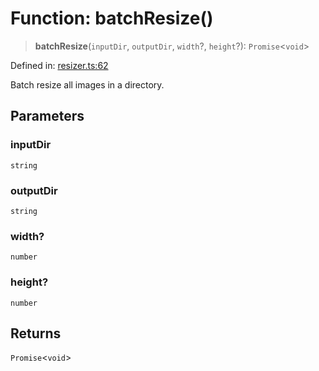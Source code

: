# Function: batchResize()

> **batchResize**(`inputDir`, `outputDir`, `width`?, `height`?): `Promise`\<`void`\>

Defined in:
[resizer.ts:62](https://github.com/The-Node-Forge/image-resizer-cli/blob/a98cb4bd36cd4402466d3cc3dee8981f37bd442a/src/resizer.ts#L62)

Batch resize all images in a directory.

## Parameters

### inputDir

`string`

### outputDir

`string`

### width?

`number`

### height?

`number`

## Returns

`Promise`\<`void`\>
